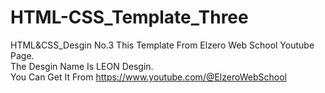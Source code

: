 # HTML-CSS_Template_Three
HTML&amp;CSS_Desgin No.3
This Template From Elzero Web School Youtube Page. <br>
The Desgin Name Is LEON Desgin. <br>
You Can Get It From https://www.youtube.com/@ElzeroWebSchool
